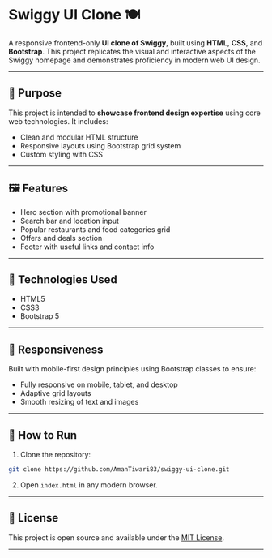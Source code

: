 
# Swiggy UI Clone 🍽️

A responsive frontend-only **UI clone of Swiggy**, built using **HTML**, **CSS**, and **Bootstrap**. This project replicates the visual and interactive aspects of the Swiggy homepage and demonstrates proficiency in modern web UI design.

---

## 🎯 Purpose

This project is intended to **showcase frontend design expertise** using core web technologies. It includes:
- Clean and modular HTML structure
- Responsive layouts using Bootstrap grid system
- Custom styling with CSS

---

## 🖼️ Features

- Hero section with promotional banner
- Search bar and location input
- Popular restaurants and food categories grid
- Offers and deals section
- Footer with useful links and contact info

---

## 🧰 Technologies Used

- HTML5
- CSS3
- Bootstrap 5

---

## 📱 Responsiveness

Built with mobile-first design principles using Bootstrap classes to ensure:
- Fully responsive on mobile, tablet, and desktop
- Adaptive grid layouts
- Smooth resizing of text and images

---

## 🚀 How to Run

1. Clone the repository:
```bash
git clone https://github.com/AmanTiwari83/swiggy-ui-clone.git
```

2. Open `index.html` in any modern browser.

---

## 📄 License

This project is open source and available under the [MIT License](LICENSE).

---
